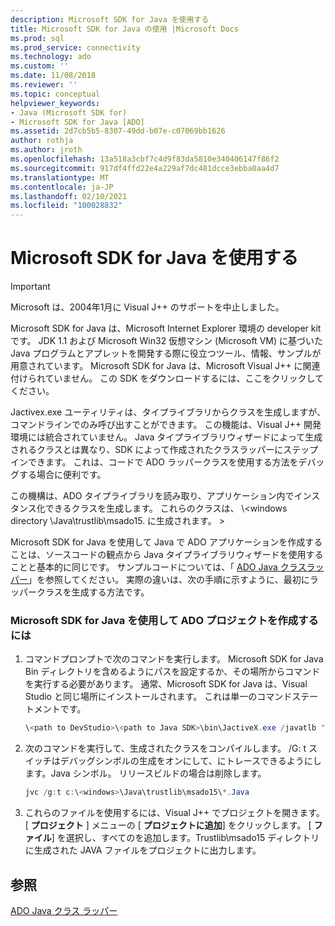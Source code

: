 ```yaml
---
description: Microsoft SDK for Java を使用する
title: Microsoft SDK for Java の使用 |Microsoft Docs
ms.prod: sql
ms.prod_service: connectivity
ms.technology: ado
ms.custom: ''
ms.date: 11/08/2018
ms.reviewer: ''
ms.topic: conceptual
helpviewer_keywords:
- Java (Microsoft SDK for)
- Microsoft SDK for Java [ADO]
ms.assetid: 2d7cb5b5-8307-49dd-b07e-c07069bb1626
author: rothja
ms.author: jroth
ms.openlocfilehash: 13a518a3cbf7c4d9f83da5810e340406147f86f2
ms.sourcegitcommit: 917df4ffd22e4a229af7dc481dcce3ebba0aa4d7
ms.translationtype: MT
ms.contentlocale: ja-JP
ms.lasthandoff: 02/10/2021
ms.locfileid: "100028832"
---
```

# <a name="using-the-microsoft-sdk-for-java"></a>Microsoft SDK for Java を使用する

> [!IMPORTANT]
> Microsoft は、2004年1月に Visual J++ のサポートを中止しました。

Microsoft SDK for Java は、Microsoft Internet Explorer 環境の developer kit です。 JDK 1.1 および Microsoft Win32 仮想マシン (Microsoft VM) に基づいた Java プログラムとアプレットを開発する際に役立つツール、情報、サンプルが用意されています。 Microsoft SDK for Java は、Microsoft Visual J++ に関連付けられていません。 この SDK をダウンロードするには、ここをクリックしてください。  
  
 Jactivex.exe ユーティリティは、タイプライブラリからクラスを生成しますが、コマンドラインでのみ呼び出すことができます。 この機能は、Visual J++ 開発環境には統合されていません。 Java タイプライブラリウィザードによって生成されるクラスとは異なり、SDK によって作成されたクラスラッパーにステップインできます。 これは、コードで ADO ラッパークラスを使用する方法をデバッグする場合に便利です。  
  
 この機構は、ADO タイプライブラリを読み取り、アプリケーション内でインスタンス化できるクラスを生成します。 これらのクラスは、 \\<windows directory \Java\trustlib\msado15. に生成されます。 \>  
  
 Microsoft SDK for Java を使用して Java で ADO アプリケーションを作成することは、ソースコードの観点から Java タイプライブラリウィザードを使用することと基本的に同じです。 サンプルコードについては、「 [ADO Java クラスラッパー](./ado-java-class-wrappers.md)」を参照してください。 実際の違いは、次の手順に示すように、最初にラッパークラスを生成する方法です。  
  
### <a name="to-create-an-ado-project-with-the-microsoft-sdk-for-java"></a>Microsoft SDK for Java を使用して ADO プロジェクトを作成するには  
  
1.  コマンドプロンプトで次のコマンドを実行します。 Microsoft SDK for Java Bin ディレクトリを含めるようにパスを設定するか、その場所からコマンドを実行する必要があります。 通常、Microsoft SDK for Java は、Visual Studio と同じ場所にインストールされます。 これは単一のコマンドステートメントです。  
  
    ```java
    \<path to DevStudio>\<path to Java SDK>\bin\JactiveX.exe /javatlb "C:\program files\common files\system\ado\msado15.dll"  
    ```  
  
2.  次のコマンドを実行して、生成されたクラスをコンパイルします。 /G: t スイッチはデバッグシンボルの生成をオンにして、にトレースできるようにします。Java シンボル。 リリースビルドの場合は削除します。  
  
    ```java
    jvc /g:t c:\<windows>\Java\trustlib\msado15\*.Java  
    ```  
  
3.  これらのファイルを使用するには、Visual J++ でプロジェクトを開きます。 [ **プロジェクト** ] メニューの [ **プロジェクトに追加**] をクリックします。 [ **ファイル**] を選択し、すべてのを追加します。Trustlib\msado15 ディレクトリに生成された JAVA ファイルをプロジェクトに出力します。  
  
## <a name="see-also"></a>参照  
 [ADO Java クラス ラッパー](./ado-java-class-wrappers.md)